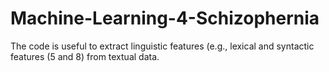 # Machine-Learning-4-Schizophernia


The code is useful to extract linguistic features (e.g., lexical and syntactic features (5 and 8) from textual data. 
